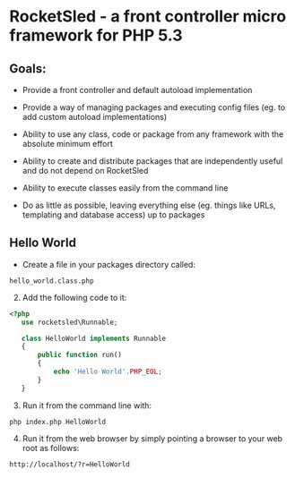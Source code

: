 # RocketSled - a front controller micro framework for PHP 5.3

## Goals:

* Provide a front controller and default autoload implementation

* Provide a way of managing packages and executing config files (eg. to add custom autoload implementations)

* Ability to use any class, code or package from any framework with the absolute minimum effort

* Ability to create and distribute packages that are independently useful and do not depend on RocketSled

* Ability to execute classes easily from the command line

* Do as little as possible, leaving everything else (eg. things like URLs, templating and database access) up to packages

## Hello World

* Create a file in your packages directory called:

```
hello_world.class.php
```

2. Add the following code to it:

```php
<?php
   use rocketsled\Runnable;

   class HelloWorld implements Runnable
   {
       public function run()
       {
           echo 'Hello World'.PHP_EOL;
       }
   }
```

3. Run it from the command line with:

```
php index.php HelloWorld
```

4. Run it from the web browser by simply pointing a browser to your web root as follows:
```
http://localhost/?r=HelloWorld
```
